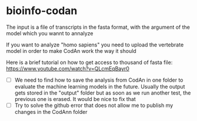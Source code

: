 # bioinfo-codan

The input is a file of transcripts in the fasta format, with the argument of the model which you wannt to annalyze

If you want to analyze "homo sapiens" you need to upload the vertebrate model in order to make CodAn work the way it should

Here is a brief tutorial on how to get access to thousand of fasta file:  https://www.youtube.com/watch?v=QLcmEqBayr0

- [ ] We need to find how to save the analysis from CodAn in one folder to evaluate the machine learning models in the future. Usually the output gets stored in the "output" folder but as soon as we run another test, the previous one is erased. It would be nice to fix that
- [ ] Try to solve the github error that does not allow me to publish my changes in the CodAnn folder

